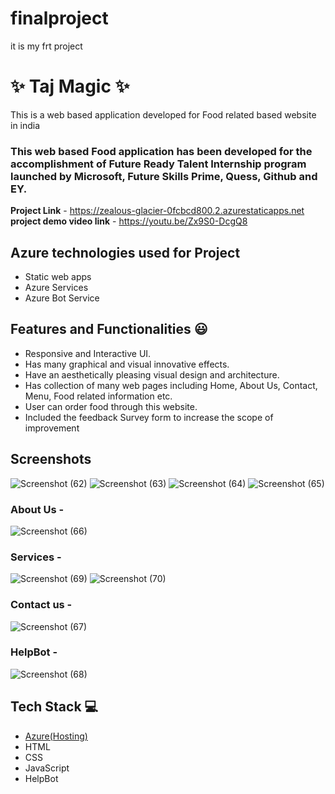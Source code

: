 # finalproject
it is my frt project
# ✨  Taj Magic  ✨

This is a web based application developed for Food related based website in india

### This web based Food application has been developed for the accomplishment of Future Ready Talent Internship program launched by Microsoft, Future Skills Prime, Quess, Github and EY.


**Project Link** - https://zealous-glacier-0fcbcd800.2.azurestaticapps.net
**project demo video link** - https://youtu.be/Zx9S0-DcgQ8 

## Azure technologies used for Project

- Static web apps
- Azure Services
- Azure Bot Service
## Features and Functionalities 😃

- Responsive and Interactive UI.
- Has many graphical and visual innovative effects.
- Have an aesthetically pleasing visual design and architecture.
- Has collection of many web pages including Home, About Us, Contact, Menu, Food related information etc.
- User can order food through this website.
- Included the feedback Survey form to increase the scope of improvement 

## Screenshots
![Screenshot (62)](https://user-images.githubusercontent.com/117972012/209936096-d63b3736-65e9-4808-8567-e27a9bf4081f.png)
![Screenshot (63)](https://user-images.githubusercontent.com/117972012/209936230-e71a4bb0-230e-44d9-9a8d-10a7edc8d216.png)
![Screenshot (64)](https://user-images.githubusercontent.com/117972012/209936245-fdd3a212-1409-4129-b7ae-cbc06862753e.png)
![Screenshot (65)](https://user-images.githubusercontent.com/117972012/209936263-6355c245-305f-468f-afa9-63b0fe298cfd.png)




   

### About Us -
![Screenshot (66)](https://user-images.githubusercontent.com/117972012/209936281-fe24caaa-d4ab-4cae-9d7e-52d416f2e746.png)



### Services -
![Screenshot (69)](https://user-images.githubusercontent.com/117972012/209936518-2fe51363-01e2-4c15-aa62-533853d23007.png)
![Screenshot (70)](https://user-images.githubusercontent.com/117972012/209936549-bf03e9d2-fe4c-4dd4-bf47-96aec95cdebf.png)



### Contact us -
![Screenshot (67)](https://user-images.githubusercontent.com/117972012/209936305-51029730-5419-42e3-8207-36a0180e4062.png)

### HelpBot -
![Screenshot (68)](https://user-images.githubusercontent.com/117972012/209936349-31b85f3b-c73f-46a1-adbf-849cc8eaa91c.png)


## Tech Stack 💻

- [Azure(Hosting)](https://azure.microsoft.com/en-in/features/azure-portal/)
- HTML
- CSS
- JavaScript
- HelpBot

